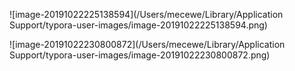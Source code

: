 ![image-20191022225138594](/Users/mecewe/Library/Application Support/typora-user-images/image-20191022225138594.png)

![image-20191022230800872](/Users/mecewe/Library/Application Support/typora-user-images/image-20191022230800872.png)


